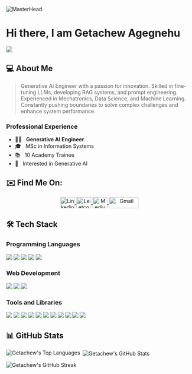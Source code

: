 ![MasterHead](https://github.com/getachewagegnehu/getachewagegnehu/blob/main/getachewbanner.jpeg)

# Hi there, I am Getachew Agegnehu

![](https://komarev.com/ghpvc/?username=your-getachewagegnehu&color=0069b4)

## 💻 About Me

> Generative AI Engineer with a passion for innovation. Skilled in fine-tuning LLMs, developing RAG systems, and prompt engineering.  
> Experienced in Mechatronics, Data Science, and Machine Learning.  
> Constantly pushing boundaries to solve complex challenges and enhance system performance.

### Professional Experience

- 👩‍💻 &nbsp; **Generative AI Engineer**
- 🎓 &nbsp; MSc in Information Systems
- 📚 &nbsp; 10 Academy Trainee
- 🤔 &nbsp; Interested in Generative AI

## ✉️ Find Me On:

<p align="center">
  <a href="https://linkedin.com/in/getachewagegnehu" target="blank">
    <img align="center" src="https://raw.githubusercontent.com/rahuldkjain/github-profile-readme-generator/master/src/images/icons/Social/linked-in-alt.svg" alt="Linkedin" height="30" width="40" />
  </a>
  <a href="https://www.leetcode.com/getachewagegnehu" target="blank">
    <img align="center" src="https://raw.githubusercontent.com/rahuldkjain/github-profile-readme-generator/master/src/images/icons/Social/leet-code.svg" alt="Leetcode" height="30" width="40" />
  </a>
  <a href="https://medium.com/@getachewagegnehu" target="blank">
    <img align="center" src="https://raw.githubusercontent.com/rahuldkjain/github-profile-readme-generator/master/src/images/icons/Social/medium.svg" alt="Medium" height="30" width="40" />
  </a>
  <a href="mailto:gechachin@gmail.com" target="blank">
    <img align="center" src="https://img.shields.io/badge/-Gmail-c14438?style=flat&logo=Gmail&logoColor=white" alt="Gmail" height="30" width="80" />
  </a>
</p>

## 🛠️ Tech Stack

### Programming Languages

<p>
  <img src="https://img.shields.io/badge/-C-000000?style=flat&logo=C&logoColor=white"/> 
  <img src="https://img.shields.io/badge/-C++-000000?style=flat&logo=C%2B%2B&logoColor=white"/> 
  <img src="https://img.shields.io/badge/-Java-000000?style=flat&logo=java&logoColor=white"/> 
  <img src="https://img.shields.io/badge/-Python-000000?style=flat&logo=python&logoColor=white"/> 
  <img src="https://img.shields.io/badge/-R-000000?style=flat&logo=R&logoColor=white"/> 
</p>

### Web Development

<p>
  <img src="https://img.shields.io/badge/-Spring-000000?style=flat&logo=spring&logoColor=white"/> 
  <img src="https://img.shields.io/badge/-Django-000000?style=flat&logo=django&logoColor=white"/> 
  <img src="https://img.shields.io/badge/-Flask-000000?style=flat&logo=flask&logoColor=white"/> 
</p>

### Tools and Libraries

<p>
  <img src="https://img.shields.io/badge/-Pandas-000000?style=flat&logo=pandas&logoColor=white"/> 
  <img src="https://img.shields.io/badge/-Docker-000000?style=flat&logo=docker&logoColor=white"/>
  <img src="https://img.shields.io/badge/-Kafka-000000?style=flat&logo=apache-kafka&logoColor=white"/>
  <img src="https://img.shields.io/badge/-Hadoop-000000?style=flat&logo=apache-hadoop&logoColor=white"/>
  <img src="https://img.shields.io/badge/-Airflow-000000?style=flat&logo=apache-airflow&logoColor=white"/>
  <img src="https://img.shields.io/badge/-PostgreSQL-000000?style=flat&logo=postgresql&logoColor=white"/>
  <img src="https://img.shields.io/badge/-Linux-000000?style=flat&logo=linux&logoColor=white"/> 
  <img src="https://img.shields.io/badge/-Git-000000?style=flat&logo=git&logoColor=white"/> 
  <img src="https://img.shields.io/badge/-MySQL-000000?style=flat&logo=mysql&logoColor=white"/> 
  <img src="https://img.shields.io/badge/-SQLite-000000?style=flat&logo=sqlite&logoColor=white"/> 
  <img src="https://img.shields.io/badge/-VS%20Code-000000?style=flat&logo=visual-studio-code&logoColor=white"/> 
</p>

## 📊 GitHub Stats

<p>
  <img align="left" src="https://github-readme-stats.vercel.app/api/top-langs?username=getachewagegnehu&show_icons=true&locale=en&layout=compact" alt="Getachew's Top Languages" />
</p>

<p>
  &nbsp;<img align="center" src="https://github-readme-stats.vercel.app/api?username=getachewagegnehu&show_icons=true&locale=en" alt="Getachew's GitHub Stats" />
</p>

<p>
  <img align="center" src="https://github-readme-streak-stats.herokuapp.com/?user=getachewagegnehu&" alt="Getachew's GitHub Streak" />
</p>
